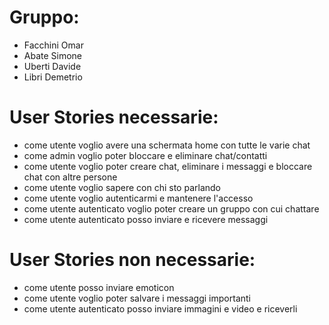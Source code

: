 # Gruppo:
- Facchini Omar
- Abate Simone
- Uberti Davide
- Libri Demetrio

# User Stories necessarie:

- come utente voglio avere una schermata home con tutte le varie chat 
- come admin voglio poter bloccare e eliminare chat/contatti
- come utente voglio poter creare chat, eliminare i messaggi e bloccare chat con altre persone 
- come utente voglio sapere con chi sto parlando
- come utente voglio autenticarmi e mantenere l'accesso
- come utente autenticato voglio poter creare un gruppo con cui chattare 
- come utente autenticato posso inviare e ricevere messaggi

# User Stories non necessarie:

- come utente posso inviare emoticon
- come utente voglio poter salvare i messaggi importanti
- come utente autenticato posso inviare immagini e video e riceverli